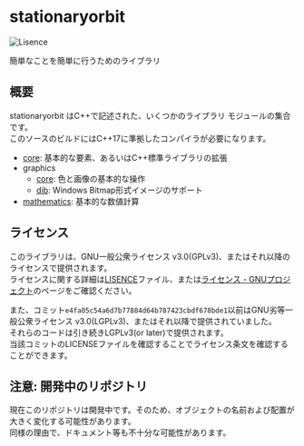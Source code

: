 # stationaryorbit

![Lisence](https://img.shields.io/github/license/zawa-ch/stationaryorbit)

簡単なことを簡単に行うためのライブラリ

## 概要

stationaryorbit はC++で記述された、いくつかのライブラリ モジュールの集合です。  
このソースのビルドにはC++17に準拠したコンパイラが必要になります。  

- [core](https://github.com/zawa-ch/stationaryorbit.core): 基本的な要素、あるいはC++標準ライブラリの拡張
- graphics
  - [core](https://github.com/zawa-ch/stationaryorbit.graphics-core): 色と画像の基本的な操作
  - [dib](https://github.com/zawa-ch/stationaryorbit.graphics-dib): Windows Bitmap形式イメージのサポート
- [mathematics](https://github.com/zawa-ch/stationaryorbit.mathematics): 基本的な数値計算

## ライセンス

このライブラリは、GNU一般公衆ライセンス v3.0(GPLv3)、またはそれ以降のライセンスで提供されます。  
ライセンスに関する詳細は[LISENCE](./LICENSE)ファイル、または[ライセンス - GNUプロジェクト](http://www.gnu.org/licenses/)のページをご確認ください。  

また、コミット`e4fa05c54a6d7b77884d64b787423cbdf678bde1`以前はGNU劣等一般公衆ライセンス v3.0(LGPLv3)、またはそれ以降で提供されていました。  
それらのコードは引き続きLGPLv3(or later)で提供されます。  
当該コミットのLICENSEファイルを確認することでライセンス条文を確認することができます。  

## 注意: 開発中のリポジトリ

現在このリポジトリは開発中です。そのため、オブジェクトの名前および配置が大きく変化する可能性があります。  
同様の理由で、ドキュメント等も不十分な可能性があります。  
